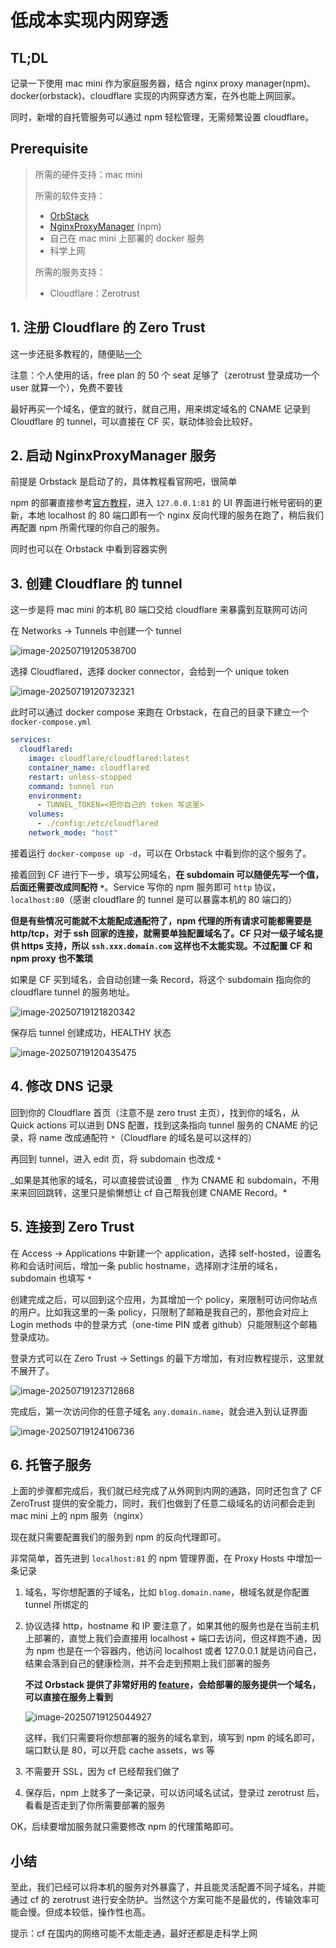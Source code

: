 # 低成本实现内网穿透

## TL;DL

记录一下使用 mac mini 作为家庭服务器，结合 nginx proxy manager(npm)、docker(orbstack)、cloudflare 实现的内网穿透方案，在外也能上网回家。

同时，新增的自托管服务可以通过 npm 轻松管理，无需频繁设置 cloudflare。

## Prerequisite

> 所需的硬件支持：mac mini
>
> 所需的软件支持：
>
> - [OrbStack](https://github.com/orbstack/orbstack)
> - [NginxProxyManager](https://github.com/NginxProxyManager/nginx-proxy-manager) (npm)
> - 自己在 mac mini 上部署的 docker 服务
> - 科学上网
>
> 所需的服务支持：
>
> - Cloudflare：Zerotrust

## 1. 注册 Cloudflare 的 Zero Trust

这一步还挺多教程的，随便贴[一个](https://surge.tel/13/2116/)

注意：个人使用的话，free plan 的 50 个 seat 足够了（zerotrust 登录成功一个 user 就算一个），免费不要钱

最好再买一个域名，便宜的就行，就自己用，用来绑定域名的 CNAME 记录到 Cloudflare 的 tunnel，可以直接在 CF 买，联动体验会比较好。

## 2. 启动 NginxProxyManager 服务

前提是 Orbstack 是启动了的，具体教程看官网吧，很简单

npm 的部署直接参考[官方教程](https://nginxproxymanager.com/guide/)，进入 `127.0.0.1:81` 的 UI 界面进行帐号密码的更新，本地 localhost 的 80 端口即有一个 nginx 反向代理的服务在跑了，稍后我们再配置 npm 所需代理的你自己的服务。

同时也可以在 Orbstack 中看到容器实例

## 3. 创建 Cloudflare 的 tunnel

这一步是将 mac mini 的本机 80 端口交给 cloudflare 来暴露到互联网可访问

在 Networks -> Tunnels 中创建一个 tunnel

![image-20250719120538700](./tunnel_to_home.assets/image-20250719120538700.png)

选择 Cloudflared，选择 docker connector，会给到一个 unique token

![image-20250719120732321](./tunnel_to_home.assets/image-20250719120732321.png)

此时可以通过 docker compose 来跑在 Orbstack，在自己的目录下建立一个 `docker-compose.yml`

```yaml
services:
  cloudflared:
    image: cloudflare/cloudflared:latest
    container_name: cloudflared
    restart: unless-stopped
    command: tunnel run
    environment:
      - TUNNEL_TOKEN=<把你自己的 token 写这里>
    volumes:
      - ./config:/etc/cloudflared
    network_mode: "host"
```

接着运行 `docker-compose up -d`，可以在 Orbstack 中看到你的这个服务了。

接着回到 CF 进行下一步，填写公网域名，**在 subdomain 可以随便先写一个值，后面还需要改成同配符 `*`**。Service 写你的 npm 服务即可 `http` 协议，`localhost:80`（感谢 cloudflare 的 tunnel 是可以暴露本机的 80 端口的）

**但是有些情况可能就不太能配成通配符了，npm 代理的所有请求可能都需要是 http/tcp，对于 ssh 回家的连接，就需要单独配置域名了。CF 只对一级子域名提供 https 支持，所以 `ssh.xxx.domain.com` 这样也不太能实现。不过配置 CF 和 npm proxy 也不繁琐**

如果是 CF 买到域名，会自动创建一条 Record，将这个 subdomain 指向你的 cloudflare tunnel 的服务地址。

![image-20250719121820342](./tunnel_to_home.assets/image-20250719121820342.png)

保存后 tunnel 创建成功，HEALTHY 状态

![image-20250719120435475](./tunnel_to_home.assets/image-20250719120435475.png)

## 4. 修改 DNS 记录

回到你的 Cloudflare 首页（注意不是 zero trust 主页），找到你的域名，从 Quick actions 可以进到 DNS 配置，找到这条指向 tunnel 服务的 CNAME 的记录，将 name 改成通配符 `*`（Cloudflare 的域名是可以这样的）

再回到 tunnel，进入 edit 页，将 subdomain 也改成 `*`

_如果是其他家的域名，可以直接尝试设置 `_` 作为 CNAME 和 subdomain，不用来来回回跳转，这里只是偷懒想让 cf 自己帮我创建 CNAME Record。\*

## 5. 连接到 Zero Trust

在 Access -> Applications 中新建一个 application，选择 self-hosted，设置名称和会话时间后，增加一条 public hostname，选择刚才注册的域名，subdomain 也填写 `*`

创建完成之后，可以回到这个应用，为其增加一个 policy，来限制可访问你站点的用户。比如我这里的一条 policy，只限制了邮箱是我自己的，那他会对应上 Login methods 中的登录方式（one-time PIN 或者 github）只能限制这个邮箱登录成功。

登录方式可以在 Zero Trust -> Settings 的最下方增加，有对应教程提示，这里就不展开了。

![image-20250719123712868](./tunnel_to_home.assets/image-20250719123712868.png)

完成后，第一次访问你的任意子域名 `any.domain.name`，就会进入到认证界面

![image-20250719124106736](./tunnel_to_home.assets/image-20250719124106736.png)

## 6. 托管子服务

上面的步骤都完成后，我们就已经完成了从外网到内网的通路，同时还包含了 CF ZeroTrust 提供的安全能力，同时，我们也做到了任意二级域名的访问都会走到 mac mini 上的 npm 服务（nginx）

现在就只需要配置我们的服务到 npm 的反向代理即可。

非常简单，首先进到 `localhost:81` 的 npm 管理界面，在 Proxy Hosts 中增加一条记录

1. 域名，写你想配置的子域名，比如 `blog.domain.name`，根域名就是你配置 tunnel 所绑定的
2. 协议选择 http，hostname 和 IP 要注意了，如果其他的服务也是在当前主机上部署的，直觉上我们会直接用 localhost + 端口去访问，但这样跑不通，因为 npm 也是在一个容器内，他访问 localhost 或者 127.0.0.1 就是访问自己，结果会落到自己的健康检测，并不会走到预期上我们部署的服务

   **不过 Orbstack 提供了非常好用的 [feature](https://docs.orbstack.dev/docker/domains)，会给部署的服务提供一个域名，可以直接在服务上看到**

   ![image-20250719125044927](./tunnel_to_home.assets/image-20250719125044927.png)

   这样，我们只需要将你想部署的服务的域名拿到，填写到 npm 的域名即可，端口默认是 80，可以开启 cache assets，ws 等

3. 不需要开 SSL，因为 cf 已经帮我们做了
4. 保存后，npm 上就多了一条记录，可以访问域名试试，登录过 zerotrust 后，看看是否走到了你所需要部署的服务

OK，后续要增加服务就只需要修改 npm 的代理策略即可。

## 小结

至此，我们已经可以将本机的服务对外暴露了，并且能灵活配置不同子域名，并能通过 cf 的 zerotrust 进行安全防护。当然这个方案可能不是最优的，传输效率可能会慢。但成本较低，操作性也高。

提示：cf 在国内的网络可能不太能走通，最好还都是走科学上网
